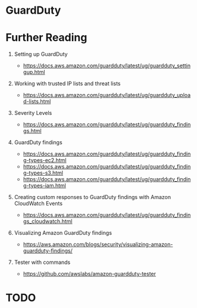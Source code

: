 # GuardDuty

# Further Reading

1. Setting up GuardDuty
    - https://docs.aws.amazon.com/guardduty/latest/ug/guardduty_settingup.html

1. Working with trusted IP lists and threat lists
    - https://docs.aws.amazon.com/guardduty/latest/ug/guardduty_upload-lists.html

1. Severity Levels
    - https://docs.aws.amazon.com/guardduty/latest/ug/guardduty_findings.html

1. GuardDuty findings
    - https://docs.aws.amazon.com/guardduty/latest/ug/guardduty_finding-types-ec2.html
    - https://docs.aws.amazon.com/guardduty/latest/ug/guardduty_finding-types-s3.html
    - https://docs.aws.amazon.com/guardduty/latest/ug/guardduty_finding-types-iam.html

1. Creating custom responses to GuardDuty findings with Amazon CloudWatch Events
    - https://docs.aws.amazon.com/guardduty/latest/ug/guardduty_findings_cloudwatch.html

1. Visualizing Amazon GuardDuty findings
    - https://aws.amazon.com/blogs/security/visualizing-amazon-guardduty-findings/

1. Tester with commands
    - https://github.com/awslabs/amazon-guardduty-tester

# TODO